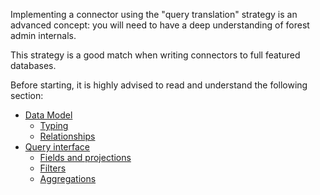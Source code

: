 Implementing a connector using the "query translation" strategy is an advanced concept: you will need to have a deep understanding of forest admin internals.

This strategy is a good match when writing connectors to full featured databases.

Before starting, it is highly advised to read and understand the following section:

- [Data Model](../../../under-the-hood/data-model/README.md)
  - [Typing](../../../under-the-hood/data-model/typing.md)
  - [Relationships](../../../under-the-hood/data-model/relationships.md)
- [Query interface](../../../under-the-hood/queries/README.md)
  - [Fields and projections](../../../under-the-hood/queries/fields-projections.md)
  - [Filters](../../../under-the-hood/queries/filters.md)
  - [Aggregations](../../../under-the-hood/queries/aggregations.md)
